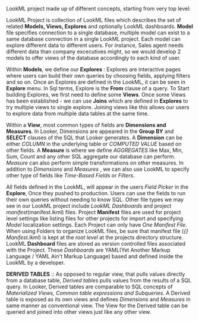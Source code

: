LookML project made up of different concepts, starting from very top level:

LookML Project is collection of LookML files which describes the set of related **Models, Views, Explores** and optionally LookML dashboards.
    **Model** file specifies connection to a single database, multiple model can exist to a same database connection in a single LookML project.
    Each model can explore different data to different users. 
    For instance, Sales agent needs different data than company excecutives might, so we would develop 2 models to offer views of the database accordingly to each kind of user.

   Within **Models**, we define our **Explores** : Explores are interactive pages where users can build their own queries by choosing fields, applying filters and so on.
                Once an Explores are defined in the LookML, it can be seen in **Explore** menu. In Sql terms, Explore is the **From** clause of a query. 
                To Start building Explores, we first need to define some **Views**. 
                Once some Views has been established - we can use **Joins** which are defined in **Explores** to try multiple views to single explore.
                Joining views like this allows our users to explore data from multiple data tables at the same time.
   
   Within a **View**, most common types of fields are **Dimensions and Measures**.
                In Looker, Dimensions are appeared in the **Group BY** and **SELECT** clauses of the SQL that Looker generates.
                A **Dimension** can be either *COLUMN* in the underlying table or *COMPUTED VALUE* based on other fields.
                A **Measure** is where we define *AGGREGATES* like Max, Min, Sum, Count and any other SQL aggregate our database can perform.
                  *Measure* can also perform simple transformations on other measures. 
                In addition to *Dimensions* and *Measures* , we can also use LookML to specify other type of fields like *Time-Based Fields* or *Filters*.

   All fields defined in the LookML, will appear in the users *Field Picker* in the **Explore**, Once they pushed to production. 
   Users can use the fields to run their own queries without needing to know SQL. 
   Other file types we may see in our LookML project include *LookML Dashboards* and project *manifest*(manifest.lkml) files. 
       Project **Manifest** files are used for project level settings like listing files for other projects for import and specifying *Model* localization settings.
       Each Project can only have *One Manifest File*. When using Folders to organize LookML files, be sure that manifest file (*{} Manifest.lkml*) is kept at the *root level* at        the projects directory structure.
       LookML **Dashboard** files are stored as version controlled files associated with the Project. These *Dashboards* are YAML(Yet Another Markup Language / YAML Ain't Markup Language) based and defined inside the LookML by a developer.
       
**DERIVED TABLES** ::
    As opposed to regular view, that pulls values directly from a database table, *Derived tables* pulls values from the results of a SQL query. 
    In Looker, Derived tables are comparable to SQL concepts of *Materialized Views, Common table expressions and Subqueries*. 
    A Derived table is exposed as its own views and defines *Dimensions* and *Measures* in same manner as conventional view.
    The View for the Derived table can be queried and joined into other views just like any other view.
